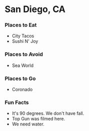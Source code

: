 # San Diego, CA

### Places to Eat
- City Tacos
- Sushi N' Joy

### Places to Avoid
- Sea World

### Places to Go
- Coronado

### Fun Facts
- It's 90 degrees. We don't have fall.
- Top Gun was filmed here.
- We need water.
